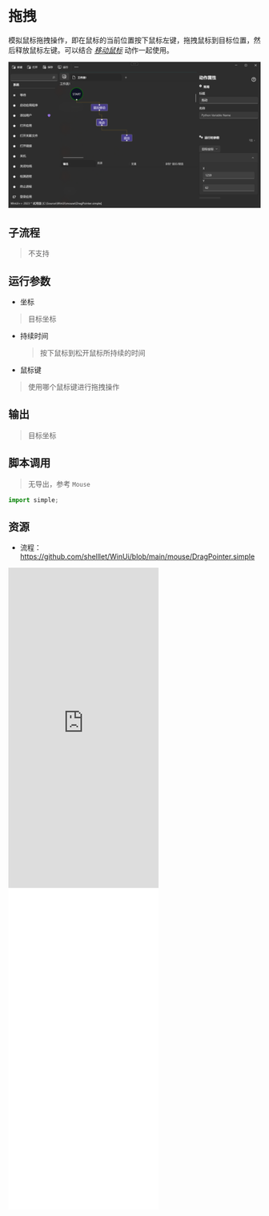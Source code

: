 # 拖拽 
模拟鼠标拖拽操作，即在鼠标的当前位置按下鼠标左键，拖拽鼠标到目标位置，然后释放鼠标左键。可以结合 [*移动鼠标*](./actions/mouse/MovePointer.md)  动作一起使用。

![DragPointer](./images/07.png ':size=90%')

## 子流程
> 不支持


## 运行参数

* 坐标
> 目标坐标
* 持续时间
  > 按下鼠标到松开鼠标所持续的时间
* 鼠标键
> 使用哪个鼠标键进行拖拽操作
## 输出
> 目标坐标   


## 脚本调用
> 无导出，参考 `Mouse`
```python
import simple;

```

## 资源

* 流程：https://github.com/shelllet/WinUi/blob/main/mouse/DragPointer.simple

<iframe type="text/html" height="640px" src="https://www.youtube.com/embed/Rf_0-MGF5Nw" frameborder="0"></iframe>

<iframe src="//player.bilibili.com/player.html?bvid=BV12j41117yN&page=1&autoplay=0" height='640px' scrolling="no" frameborder="no" framespacing="0" allowfullscreen="true"></iframe>